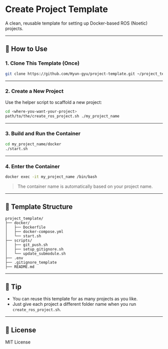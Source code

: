 # Create Project Template

A clean, reusable template for setting up Docker-based ROS (Noetic) projects.

---

## 🔧 How to Use

### 1. Clone This Template (Once)

```bash
git clone https://github.com/Hyun-gyu/project-template.git ~/project_templates/ros_docker_template
```

---

### 2. Create a New Project

Use the helper script to scaffold a new project:

```bash
cd <where-you-want-your-project>
path/to/the/create_ros_project.sh ./my_project_name
```

---

### 3. Build and Run the Container

```bash
cd my_project_name/docker
./start.sh
```

---

### 4. Enter the Container

```bash
docker exec -it my_project_name /bin/bash
```

> The container name is automatically based on your project name.

---

## 📁 Template Structure

```
project_template/
├── docker/
│   ├── Dockerfile
│   ├── docker-compose.yml
│   └── start.sh
├── scripts/
│   ├── git_push.sh
│   ├── setup_gitignore.sh
│   └── update_submodule.sh
├── .env
├── .gitignore_template
├── README.md
```

---

## 🧐 Tip

- You can reuse this template for as many projects as you like.
- Just give each project a different folder name when you run `create_ros_project.sh`.

---

## 📜 License

MIT License

